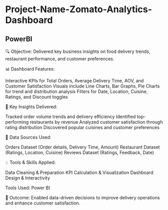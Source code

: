 # Project-Name-Zomato-Analytics-Dashboard
## PowerBI

🔍 Objective: Delivered key business insights on food delivery trends, restaurant performance, and customer preferences.

📊 Dashboard Features:

Interactive KPIs for Total Orders, Average Delivery Time, AOV, and Customer Satisfaction
Visuals include Line Charts, Bar Graphs, Pie Charts for trend and distribution analysis
Filters for Date, Location, Cuisine, Ratings, and Discount toggles

📌 Key Insights Delivered:

Tracked order volume trends and delivery efficiency
Identified top-performing restaurants by revenue
Analyzed customer satisfaction through rating distribution
Discovered popular cuisines and customer preferences

📁 Data Sources Used:

Orders Dataset (Order details, Delivery Time, Amount)
Restaurant Dataset (Ratings, Location, Cuisine)
Reviews Dataset (Ratings, Feedback, Date)

💡 Tools & Skills Applied:

Data Cleaning & Preparation
KPI Calculation & Visualization
Dashboard Design & Interactivity

Tools Used: Power BI

🚀 Outcome:
Enabled data-driven decisions to improve delivery operations and enhance customer satisfaction.
